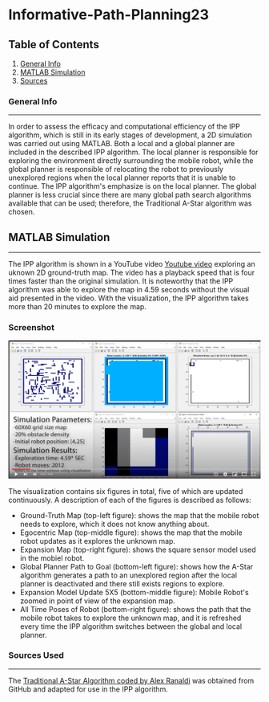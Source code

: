 # Informative-Path-Planning23

## Table of Contents
1. [General Info](#general-info)
2. [MATLAB Simulation](#matlab-simulation)
3. [Sources](sources-used)

### General Info
***
In order to assess the efficacy and computational efficiency of the IPP algorithm, which is still in its early stages of development, a 2D simulation was carried out using MATLAB. Both a local and a global planner are included in the described IPP algorithm. The local planner is responsible for exploring the environment directly surrounding the mobile robot, while the global planner is responsible of relocating the robot to previously unexplored regions when the local planner reports that it is unable to continue. The IPP algorithm's emphasize is on the local planner. The global planner is less crucial  since there are many global path search algorithms available that can be used; therefore, the Traditional A-Star algorithm  was chosen.



## MATLAB Simulation
***
The IPP algorithm is shown in a YouTube video [Youtube video](https://youtu.be/Fi9cuvjKcn8) exploring an uknown 2D ground-truth map. The video has a playback speed that is four times faster than the original simulation. It is noteworthy that the IPP algorithm was able to explore the map in 4.59 seconds without the visual aid presented in the video. With the visualization, the IPP algorithm takes more than 20 minutes to explore the map.
 
 ### Screenshot
![Image text](matlab-simulation-video.PNG)

The visualization contains six figures in total, five of which are updated continuously. A description of each of the figures is described as follows:

* Ground-Truth Map (top-left figure): shows the map that the mobile robot needs to explore, which it does not know anything about.
*  Egocentric Map (top-middle figure): shows the map that the mobile robot updates as it explores the unknown map.
*  Expansion Map (top-right figure): shows the square sensor model used in the mobiel robot.
*  Global Planner Path to Goal (bottom-left figure): shows how the A-Star algorithm generates a path to an unexplored region after the local planner is deactivated and there still exists regions to explore.
*  Expansion Model Update 5X5 (bottom-middle figure): Mobile Robot's zoomed in point of view of the expansion map.
*  All Time Poses of Robot (bottom-right figure): shows the path that the mobile robot takes to explore the unknown map, and it is refreshed every time the IPP algorithm switches between the global and local planner.

### Sources Used
***

The [Traditional A-Star Algorithm coded by Alex Ranaldi](https://github.com/alexranaldi/A_STAR.git) was obtained from GitHub and adapted for use in the IPP algorithm.
